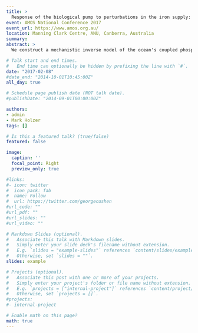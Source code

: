 ```yaml
---
title: >
  Response of the biological pump to perturbations in the iron supply: Global teleconnections diagnosed using an inverse model of the coupled phosphorus–silicon–iron nutrient cycles
event: AMOS National Conference 2017
event_url: https://www.amos.org.au/
location: Manning Clark Centre, ANU, Canberra, Australia
summary:
abstract: >
  We construct a mechanistic inverse model of the ocean's coupled phosphorus, silicon, and iron cycles and analyze the response of the biological pump to perturbations in the iron supply. The nutrient cycles are embedded in a data-assimilated steady global ocean circulation. Biological nutrient uptake is parameterized in terms of nutrient, light, and temperature limitations on growth for three functional classes of phytoplankton. A matrix formulation of the discretized nutrient equations permits efficient numerical solutions that allow optimization of key biogeochemical parameters by minimizing the misfit between modelled and observed concentrations. We perturb the iron supply for a variety of scenarios and systematically quantify the teleconnections in nutrient utilization across the global ocean ecosystem. Specifically, Green-function techniques are used to quantify the transport pathways and timescales with which the perturbations in the nutrient fields are propagated, thus mediating the teleconnections. We find that carbon and opal export can have opposite responses to changes in the iron supply. For example, a globally uniform reduction in the aeolian iron input increases opal export outside of the Southern Ocean but decreases carbon export there. A path-density transport diagnostic applied to the nutrients shows that enhanced iron limitation can untrap silicon from the Southern Ocean and increase opal export outside of the Southern Ocean. However, enhanced iron limitation also leads to non-diatom phytoplankton exporting less carbon in the tropics and to an increase in the biomass fraction of diatoms, which increases the Si:C export ratio. In addition, we investigate the amplitudes of the iron perturbations necessary to eliminate iron limitation and the resulting changes in the patterns of macronutrient limitation.

# Talk start and end times.
#   End time can optionally be hidden by prefixing the line with `#`.
date: "2017-02-08"
#date_end: "2014-10-01T10:45:00Z"
all_day: true

# Schedule page publish date (NOT talk date).
#publishDate: "2014-09-01T00:00:00Z"

authors:
- admin
- Mark Holzer
tags: []

# Is this a featured talk? (true/false)
featured: false

image:
  caption: ''
  focal_point: Right
  preview_only: true

#links:
#- icon: twitter
#  icon_pack: fab
#  name: Follow
#  url: https://twitter.com/georgecushen
#url_code: ""
#url_pdf: ""
#url_slides: ""
#url_video: ""

# Markdown Slides (optional).
#   Associate this talk with Markdown slides.
#   Simply enter your slide deck's filename without extension.
#   E.g. `slides = "example-slides"` references `content/slides/example-slides.md`.
#   Otherwise, set `slides = ""`.
slides: example

# Projects (optional).
#   Associate this post with one or more of your projects.
#   Simply enter your project's folder or file name without extension.
#   E.g. `projects = ["internal-project"]` references `content/project/deep-learning/index.md`.
#   Otherwise, set `projects = []`.
#projects:
#- internal-project

# Enable math on this page?
math: true
---
```


